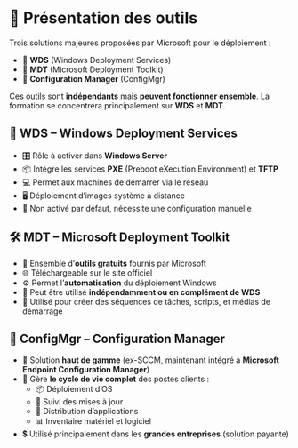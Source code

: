 # 🔧 **Présentation des outils**

Trois solutions majeures proposées par Microsoft pour le déploiement :
- 🧭 **WDS** (Windows Deployment Services)
- 🧰 **MDT** (Microsoft Deployment Toolkit)
- 🧿 **Configuration Manager** (ConfigMgr)

Ces outils sont **indépendants** mais **peuvent fonctionner ensemble**. La formation se concentrera principalement sur **WDS** et **MDT**.



## 📡 **WDS – Windows Deployment Services**

- 🎛️ Rôle à activer dans **Windows Server**
- 📦 Intègre les services **PXE** (Preboot eXecution Environment) et **TFTP**
- 💻 Permet aux machines de démarrer via le réseau
- 🖥️ Déploiement d’images système à distance
- 🔌 Non activé par défaut, nécessite une configuration manuelle



## 🛠️ **MDT – Microsoft Deployment Toolkit**

- 📁 Ensemble d’**outils gratuits** fournis par Microsoft
- 🌐 Téléchargeable sur le site officiel
- ⚙️ Permet l’**automatisation** du déploiement Windows
- 🤝 Peut être utilisé **indépendamment ou en complément de WDS**
- 🧪 Utilisé pour créer des séquences de tâches, scripts, et médias de démarrage



## 🏢 **ConfigMgr – Configuration Manager**

- 💼 Solution **haut de gamme** (ex-SCCM, maintenant intégré à **Microsoft Endpoint Configuration Manager**)
- 🧠 Gère **le cycle de vie complet** des postes clients :
  - 📦 Déploiement d’OS
  - 🔄 Suivi des mises à jour
  - 💽 Distribution d’applications
  - 📊 Inventaire matériel et logiciel  
- 💲 Utilisé principalement dans les **grandes entreprises** (solution payante)

